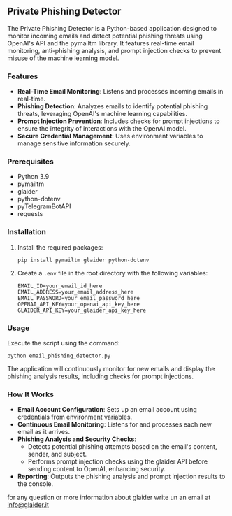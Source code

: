 ## Private Phishing Detector

The Private Phishing Detector is a Python-based application designed to monitor incoming emails and detect potential phishing threats using OpenAI's API and the pymailtm library. It features real-time email monitoring, anti-phishing analysis, and prompt injection checks to prevent misuse of the machine learning model.

### Features

- **Real-Time Email Monitoring**: Listens and processes incoming emails in real-time.
- **Phishing Detection**: Analyzes emails to identify potential phishing threats, leveraging OpenAI's machine learning capabilities.
- **Prompt Injection Prevention**: Includes checks for prompt injections to ensure the integrity of interactions with the OpenAI model.
- **Secure Credential Management**: Uses environment variables to manage sensitive information securely.

### Prerequisites

- Python 3.9
- pymailtm
- glaider
- python-dotenv
- pyTelegramBotAPI
- requests

### Installation

1. Install the required packages:
   ```
   pip install pymailtm glaider python-dotenv
   ```
2. Create a `.env` file in the root directory with the following variables:
   ```
   EMAIL_ID=your_email_id_here
   EMAIL_ADDRESS=your_email_address_here
   EMAIL_PASSWORD=your_email_password_here
   OPENAI_API_KEY=your_openai_api_key_here
   GLAIDER_API_KEY=your_glaider_api_key_here
   ```

### Usage

Execute the script using the command:
```
python email_phishing_detector.py
```
The application will continuously monitor for new emails and display the phishing analysis results, including checks for prompt injections.

### How It Works

- **Email Account Configuration**: Sets up an email account using credentials from environment variables.
- **Continuous Email Monitoring**: Listens for and processes each new email as it arrives.
- **Phishing Analysis and Security Checks**:
  - Detects potential phishing attempts based on the email's content, sender, and subject.
  - Performs prompt injection checks using the glaider API before sending content to OpenAI, enhancing security.
- **Reporting**: Outputs the phishing analysis and prompt injection results to the console.

for any question or more information about glaider write un an email at info@glaider.it
